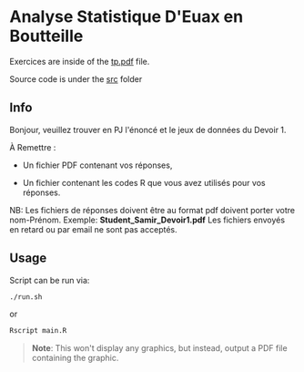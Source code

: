 # Analyse Statistique D'Euax en Boutteille

Exercices are inside of the [tp.pdf](./assets/tp.pdf) file.

Source code is under the [src](./src/) folder

## Info

Bonjour, veuillez trouver en PJ l'énoncé et le jeux de données du Devoir 1.

À Remettre :

- Un fichier PDF contenant vos réponses,

- Un fichier contenant les codes R que vous avez utilisés pour vos réponses. 

NB: 
Les fichiers de réponses doivent être au format pdf doivent porter votre nom-Prénom. Exemple: **Student_Samir_Devoir1.pdf**
Les fichiers envoyés en retard ou par email ne sont pas acceptés.

## Usage

Script can be run via:

```sh
./run.sh
```

or

```sh
Rscript main.R
```

> **Note**: This won't display any graphics, but instead, output a PDF file containing the graphic.
